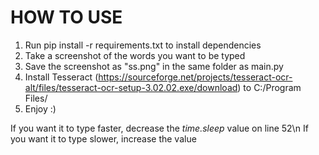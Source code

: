 # HOW TO USE
1. Run pip install -r requirements.txt to install dependencies
2. Take a screenshot of the words you want to be typed
3. Save the screenshot as "ss.png" in the same folder as main.py
4. Install Tesseract (https://sourceforge.net/projects/tesseract-ocr-alt/files/tesseract-ocr-setup-3.02.02.exe/download) to C:/Program Files/
5. Enjoy :) 

If you want it to type faster, decrease the *time.sleep* value on line 52\n
If you want it to type slower, increase the value
